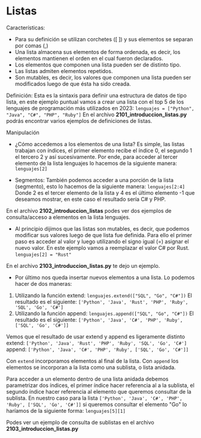 # Listas

Características:
* Para su definición se utilizan corchetes ([ ]) y sus elementos se separan por comas (,)
* Una lista almacena sus elementos de forma ordenada, es decir, los elementos mantienen el orden en el cual fueron declarados.
* Los elementos que componen una lista pueden ser de distinto tipo.
* Las listas admiten elementos repetidos.
* Son mutables, es decir, los valores que componen una lista pueden ser modificados luego de que ésta ha sido creada.

Definición:
Esta es la sintaxis para definir una estructura de datos de tipo lista, en este ejemplo puntual vamos a crear una lista con el top 5 de los lenguajes de programación más utilizados en 2023:
`lenguajes = ["Python", "Java", "C#", "PHP", "Ruby"]`
En el archivo **2101_introduccion_listas.py** podrás encontrar varios ejemplos de definiciones de listas.

Manipulación
* ¿Cómo accedemos a los elementos de una lista?
Es simple, las listas trabajan con índices, el primer elemento recibe el índice 0, el segundo 1 el tercero 2 y así sucesivamente. Por ende, para acceder al tercer elemento de la lista lenguajes lo hacemos de la siguiente manera: 
`lenguajes[2]`

* Segmentos:
También podemos acceder a una porción de la lista (segmento), esto lo hacemos de la siguiente manera:
`lenguajes[2:4]`
Donde 2 es el tercer elemento de la lista y 4 es el último elemento -1 que deseamos mostrar, en este caso el resultado sería C# y PHP.

En el archivo **2102_introduccion_listas** podes ver dos ejemplos de consulta/acceso a elementos en la lista lenguajes.

* Al principio dijimos que las listas son mutables, es decir, que podemos modificar sus valores luego de que lista fue definida. Para ello el primer paso es acceder al valor y luego utilizando el signo igual (=) asignar el nuevo valor. En este ejemplo vamos a reemplazar el valor C# por Rust.
`lenguajes[2] = "Rust"`

En el archivo **2103_introduccion_listas.py** te dejo un ejemplo.

* Por último nos queda insertar nuevos elementos a una lista. Lo podemos hacer de dos maneras:
1. Utilizando la función extend:
`lenguajes.extend(["SQL", "Go", "C#"])`
El resultado es el siguiente: `['Python', 'Java', 'Rust', 'PHP', 'Ruby', 'SQL', 'Go', 'C#']`
2. Utilizando la función append:
`lenguajes.append(["SQL", "Go", "C#"])`
El resultado es el siguiente: `['Python', 'Java', 'C#', 'PHP', 'Ruby', ['SQL', 'Go', 'C#']]`

Vemos que el resultado de usar extend y append es ligeramente distinto
 extend: `['Python', 'Java', 'Rust', 'PHP', 'Ruby', 'SQL', 'Go', 'C#']`
 append: `['Python', 'Java', 'C#', 'PHP', 'Ruby', ['SQL', 'Go', 'C#']]`

Con `extend` incorporamos elementos al final de la lista.
Con `append` los elementos se incorporan a la lista como una sublista, o lista anidada.

Para acceder a un elemento dentro de una lista anidada debemos parametrizar dos índices, el primer índice hacer referencia al a la sublista, el segundo índice hacer referencia al elemento que queremos consultar de la sublista. En nuestro caso para la lista `['Python', 'Java', 'C#', 'PHP', 'Ruby', ['SQL', 'Go', 'C#']]` si queremos consultar el elemento "Go" lo haríamos de la siguiente forma:
`lenguajes[5][1]`

Podes ver un ejemplo de consulta de sublistas en el archivo **2103_introduccion_listas.py**
